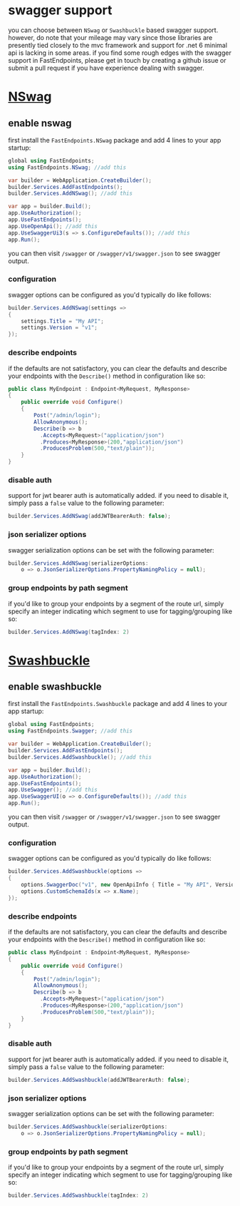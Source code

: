 # swagger support

you can choose between `NSwag` or `Swashbuckle` based swagger support. however, do note that your mileage may vary since those libraries are presently tied closely to the mvc framework and support for .net 6 minimal api is lacking in some areas. if you find some rough edges with the swagger support in FastEndpoints, please get in touch by creating a github issue or submit a pull request if you have experience dealing with swagger.

# [NSwag](#tab/nswag)

## enable nswag

first install the `FastEndpoints.NSwag` package and add 4 lines to your app startup:

```csharp
global using FastEndpoints;
using FastEndpoints.NSwag; //add this

var builder = WebApplication.CreateBuilder();
builder.Services.AddFastEndpoints();
builder.Services.AddNSwag(); //add this

var app = builder.Build();
app.UseAuthorization();
app.UseFastEndpoints();
app.UseOpenApi(); //add this
app.UseSwaggerUi3(s => s.ConfigureDefaults()); //add this
app.Run();
```

you can then visit `/swagger` or `/swagger/v1/swagger.json` to see swagger output.

### configuration
swagger options can be configured as you'd typically do like follows:
```csharp
builder.Services.AddNSwag(settings =>
{
    settings.Title = "My API";
    settings.Version = "v1";
});
```

### describe endpoints
if the defaults are not satisfactory, you can clear the defaults and describe your endpoints with the `Describe()` method in configuration like so:
```csharp
public class MyEndpoint : Endpoint<MyRequest, MyResponse>
{
    public override void Configure()
    {
        Post("/admin/login");
        AllowAnonymous();
        Describe(b => b
          .Accepts<MyRequest>("application/json")
          .Produces<MyResponse>(200,"application/json")
          .ProducesProblem(500,"text/plain"));
    }
}
```

### disable auth
support for jwt bearer auth is automatically added. if you need to disable it, simply pass a `false` value to the following parameter:
```csharp
builder.Services.AddNSwag(addJWTBearerAuth: false);
```

### json serializer options
swagger serialization options can be set with the following parameter:
```csharp
builder.Services.AddNSwag(serializerOptions:
    o => o.JsonSerializerOptions.PropertyNamingPolicy = null);
```

### group endpoints by path segment
if you'd like to group your endpoints by a segment of the route url, simply specify an integer indicating which segment to use for tagging/grouping like so:
```csharp
builder.Services.AddNSwag(tagIndex: 2)
```

# [Swashbuckle](#tab/swashbuckle)

## enable swashbuckle

first install the `FastEndpoints.Swashbuckle` package and add 4 lines to your app startup:

```csharp
global using FastEndpoints;
using FastEndpoints.Swagger; //add this

var builder = WebApplication.CreateBuilder();
builder.Services.AddFastEndpoints();
builder.Services.AddSwashbuckle(); //add this

var app = builder.Build();
app.UseAuthorization();
app.UseFastEndpoints();
app.UseSwagger(); //add this
app.UseSwaggerUI(o => o.ConfigureDefaults()); //add this
app.Run();
```

you can then visit `/swagger` or `/swagger/v1/swagger.json` to see swagger output.

### configuration
swagger options can be configured as you'd typically do like follows:
```csharp
builder.Services.AddSwashbuckle(options =>
{
    options.SwaggerDoc("v1", new OpenApiInfo { Title = "My API", Version = "v1" });
    options.CustomSchemaIds(x => x.Name);
});
```

### describe endpoints
if the defaults are not satisfactory, you can clear the defaults and describe your endpoints with the `Describe()` method in configuration like so:
```csharp
public class MyEndpoint : Endpoint<MyRequest, MyResponse>
{
    public override void Configure()
    {
        Post("/admin/login");
        AllowAnonymous();
        Describe(b => b
          .Accepts<MyRequest>("application/json")
          .Produces<MyResponse>(200,"application/json")
          .ProducesProblem(500,"text/plain"));
    }
}
```

### disable auth
support for jwt bearer auth is automatically added. if you need to disable it, simply pass a `false` value to the following parameter:
```csharp
builder.Services.AddSwashbuckle(addJWTBearerAuth: false);
```

### json serializer options
swagger serialization options can be set with the following parameter:
```csharp
builder.Services.AddSwashbuckle(serializerOptions:
    o => o.JsonSerializerOptions.PropertyNamingPolicy = null);
```

### group endpoints by path segment
if you'd like to group your endpoints by a segment of the route url, simply specify an integer indicating which segment to use for tagging/grouping like so:
```csharp
builder.Services.AddSwashbuckle(tagIndex: 2)
```